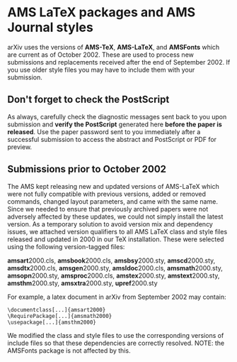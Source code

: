 # AMS LaTeX packages and AMS Journal styles

arXiv uses the versions of **AMS-TeX**, **AMS-LaTeX**, and **AMSFonts**
which are current as of October 2002. These are used to process new
submissions and replacements received after the end of September 2002.
If you use older style files you may have to include them with your
submission.

## Don't forget to check the PostScript

As always, carefully check the diagnostic messages sent back to you upon
submission and **verify the PostScript** generated here **before the
paper is released**. Use the paper password sent to you immediately
after a successful submission to access the abstract and PostScript or
PDF for preview.

## Submissions prior to October 2002

The AMS kept releasing new and updated versions of AMS-LaTeX which were
not fully compatible with previous versions, added or removed commands,
changed layout parameters, and came with the same name. Since we needed
to ensure that previously archived papers were not adversely affected by
these updates, we could not simply install the latest version. As a
temporary solution to avoid version mix and dependency issues, we
attached version qualifiers to all AMS LaTeX class and style files
released and updated in 2000 in our TeX installation. These were
selected using the following version-tagged files:

**amsart**2000.cls, **amsbook**2000.cls, **amsbsy**2000.sty,
**amscd**2000.sty, **amsdtx**2000.cls, **amsgen**2000.sty,
**amsldoc**2000.cls, **amsmath**2000.sty, **amsopn**2000.sty,
**amsproc**2000.cls, **amstex**2000.sty, **amstext**2000.sty,
**amsthm**2000.sty, **amsxtra**2000.sty, **upref**2000.sty

For example, a latex document in arXiv from September 2002 may contain:

    \documentclass[...]{amsart2000}
    \RequirePackage[...]{amsmath2000}
    \usepackage[...]{amsthm2000}

We modified the class and style files to use the corresponding versions
of include files so that these dependencies are correctly resolved.
NOTE: the AMSFonts package is not affected by this.
